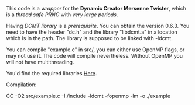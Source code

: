 This code is a *wrapper* for the **Dynamic Creator Mersenne Twister**, which is a *thread safe PRNG* with *very large periods*.

Having *DCMT library* is a *prerequisite*. You can obtain the version 0.6.3. You need to have the header "dc.h" and the library "libdcmt.a" in a location which is in the path. The library is supposed to be linked with -ldcmt.

You can compile "example.c" in src/, you can either use OpenMP flags, or may not use it. The code will compile nevertheless. Without OpenMP you will not have multithreading.

You'd find the required libraries [Here](https://github.com/MersenneTwister-Lab/dcmt).

Compilation:

CC -O2 src/example.c -I./include -ldcmt -fopenmp -lm -o ./example
